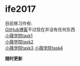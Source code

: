 # ife2017
目前练习作有:  
  [GitHub博客](http://yao1996.github.io/)不过现在并没有任何东西  
  [小薇学院task1](http://yao1996.github.io/ife2017/xiaowei/task1/)  
  [小薇学院task2](http://yao1996.github.io/ife2017/xiaowei/task2/)  
  [小薇学院task3](http://yao1996.github.io/ife2017/xiaowei/task3/)
  [小薇学院task4](http://yao1996.github.io/ife2017/xiaowei/task4/)

  **随时更新**